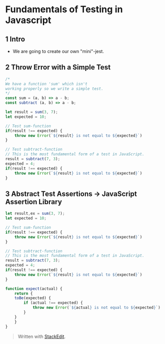# Fundamentals of Testing in Javascript

## 1 Intro
- We are going to create our own "mini"-jest. 

## 2 Throw Error with a Simple Test

```js
/*
We have a function 'sum' which isn't
working properly so we write a simple test.
*/
const sum = (a, b) => a - b;
const subtract (a, b) => a - b; 

let result = sum(3, 7);
let expected = 10;

// Test sum-function
if(result !== expected) {
	throw new Error(`${result} is not equal to ${expected}`)
}

// Test subtract-function
// This is the most fundamental form of a test in JavaScript.
result = subtract(7, 3);
expected = 4;
if(result !== expected) {
	throw new Error(`${result} is not equal to ${expected}`)
}

```

## 3 Abstract Test Assertions -> JavaScript Assertion Library

```js
let result,ex = sum(3, 7);
let expected = 10;

// Test sum-function
if(result !== expected) {
	throw new Error(`${result} is not equal to ${expected}`)
}

// Test subtract-function
// This is the most fundamental form of a test in JavaScript.
result = subtract(7, 3);
expected = 4;
if(result !== expected) {
	throw new Error(`${result} is not equal to ${expected}`)
}

function expect(actual) {
	return {
	toBe(expected) {
		if (actual !== expected) {
			throw new Error(`${actual} is not equal to ${expected}`)
		}
	}
	}
}
```
> Written with [StackEdit](https://stackedit.io/).
<!--stackedit_data:
eyJoaXN0b3J5IjpbMTQwNzMwNDc1OSwxNTg3MzY4NzIyLDM2Nz
kxNzU5Nyw4Mzc2ODU2OTddfQ==
-->